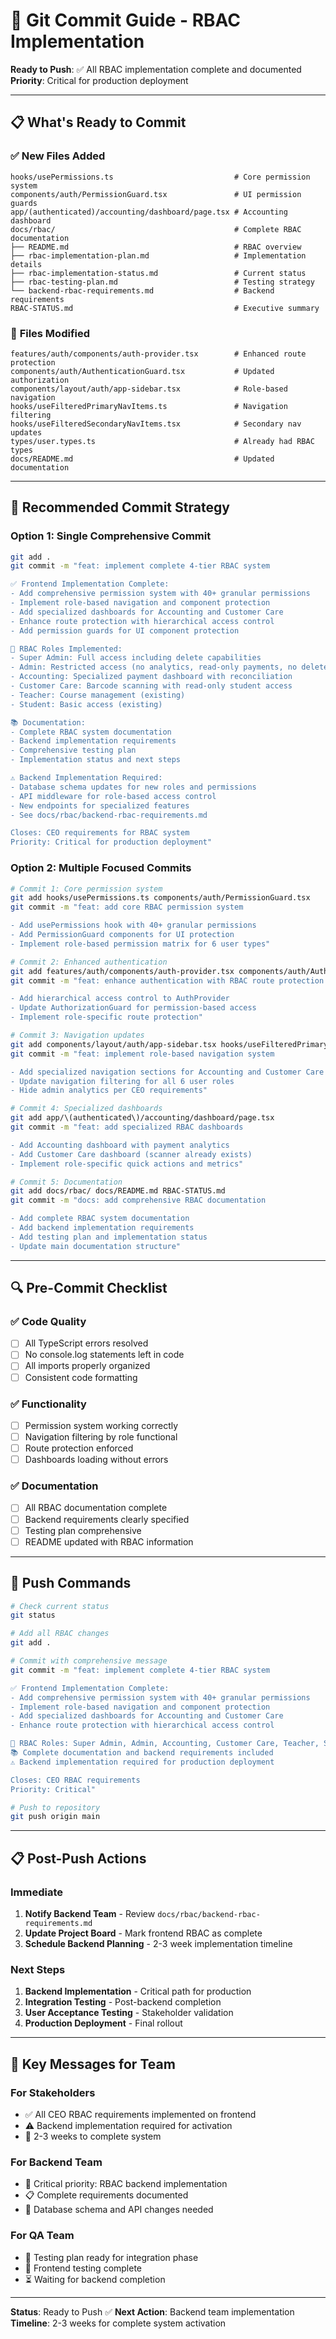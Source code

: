 # 🚀 Git Commit Guide - RBAC Implementation

**Ready to Push**: ✅ All RBAC implementation complete and documented
**Priority**: Critical for production deployment

---

## 📋 **What's Ready to Commit**

### ✅ **New Files Added**
```
hooks/usePermissions.ts                           # Core permission system
components/auth/PermissionGuard.tsx               # UI permission guards
app/(authenticated)/accounting/dashboard/page.tsx # Accounting dashboard
docs/rbac/                                        # Complete RBAC documentation
├── README.md                                     # RBAC overview
├── rbac-implementation-plan.md                   # Implementation details
├── rbac-implementation-status.md                 # Current status
├── rbac-testing-plan.md                          # Testing strategy
└── backend-rbac-requirements.md                  # Backend requirements
RBAC-STATUS.md                                    # Executive summary
```

### 🔄 **Files Modified**
```
features/auth/components/auth-provider.tsx        # Enhanced route protection
components/auth/AuthenticationGuard.tsx           # Updated authorization
components/layout/auth/app-sidebar.tsx            # Role-based navigation
hooks/useFilteredPrimaryNavItems.ts               # Navigation filtering
hooks/useFilteredSecondaryNavItems.tsx            # Secondary nav updates
types/user.types.ts                               # Already had RBAC types
docs/README.md                                    # Updated documentation
```

---

## 🎯 **Recommended Commit Strategy**

### **Option 1: Single Comprehensive Commit**
```bash
git add .
git commit -m "feat: implement complete 4-tier RBAC system

✅ Frontend Implementation Complete:
- Add comprehensive permission system with 40+ granular permissions
- Implement role-based navigation and component protection
- Add specialized dashboards for Accounting and Customer Care
- Enhance route protection with hierarchical access control
- Add permission guards for UI component protection

🔐 RBAC Roles Implemented:
- Super Admin: Full access including delete capabilities
- Admin: Restricted access (no analytics, read-only payments, no delete)
- Accounting: Specialized payment dashboard with reconciliation
- Customer Care: Barcode scanning with read-only student access
- Teacher: Course management (existing)
- Student: Basic access (existing)

📚 Documentation:
- Complete RBAC system documentation
- Backend implementation requirements
- Comprehensive testing plan
- Implementation status and next steps

⚠️ Backend Implementation Required:
- Database schema updates for new roles and permissions
- API middleware for role-based access control
- New endpoints for specialized features
- See docs/rbac/backend-rbac-requirements.md

Closes: CEO requirements for RBAC system
Priority: Critical for production deployment"
```

### **Option 2: Multiple Focused Commits**
```bash
# Commit 1: Core permission system
git add hooks/usePermissions.ts components/auth/PermissionGuard.tsx
git commit -m "feat: add core RBAC permission system

- Add usePermissions hook with 40+ granular permissions
- Add PermissionGuard components for UI protection
- Implement role-based permission matrix for 6 user types"

# Commit 2: Enhanced authentication
git add features/auth/components/auth-provider.tsx components/auth/AuthenticationGuard.tsx
git commit -m "feat: enhance authentication with RBAC route protection

- Add hierarchical access control to AuthProvider
- Update AuthorizationGuard for permission-based access
- Implement role-specific route protection"

# Commit 3: Navigation updates
git add components/layout/auth/app-sidebar.tsx hooks/useFilteredPrimaryNavItems.ts hooks/useFilteredSecondaryNavItems.tsx
git commit -m "feat: implement role-based navigation system

- Add specialized navigation sections for Accounting and Customer Care
- Update navigation filtering for all 6 user roles
- Hide admin analytics per CEO requirements"

# Commit 4: Specialized dashboards
git add app/\(authenticated\)/accounting/dashboard/page.tsx
git commit -m "feat: add specialized RBAC dashboards

- Add Accounting dashboard with payment analytics
- Add Customer Care dashboard (scanner already exists)
- Implement role-specific quick actions and metrics"

# Commit 5: Documentation
git add docs/rbac/ docs/README.md RBAC-STATUS.md
git commit -m "docs: add comprehensive RBAC documentation

- Add complete RBAC system documentation
- Add backend implementation requirements
- Add testing plan and implementation status
- Update main documentation structure"
```

---

## 🔍 **Pre-Commit Checklist**

### ✅ **Code Quality**
- [ ] All TypeScript errors resolved
- [ ] No console.log statements left in code
- [ ] All imports properly organized
- [ ] Consistent code formatting

### ✅ **Functionality**
- [ ] Permission system working correctly
- [ ] Navigation filtering by role functional
- [ ] Route protection enforced
- [ ] Dashboards loading without errors

### ✅ **Documentation**
- [ ] All RBAC documentation complete
- [ ] Backend requirements clearly specified
- [ ] Testing plan comprehensive
- [ ] README updated with RBAC information

---

## 🚀 **Push Commands**

```bash
# Check current status
git status

# Add all RBAC changes
git add .

# Commit with comprehensive message
git commit -m "feat: implement complete 4-tier RBAC system

✅ Frontend Implementation Complete:
- Add comprehensive permission system with 40+ granular permissions
- Implement role-based navigation and component protection
- Add specialized dashboards for Accounting and Customer Care
- Enhance route protection with hierarchical access control

🔐 RBAC Roles: Super Admin, Admin, Accounting, Customer Care, Teacher, Student
📚 Complete documentation and backend requirements included
⚠️ Backend implementation required for production deployment

Closes: CEO RBAC requirements
Priority: Critical"

# Push to repository
git push origin main
```

---

## 📋 **Post-Push Actions**

### **Immediate**
1. **Notify Backend Team** - Review `docs/rbac/backend-rbac-requirements.md`
2. **Update Project Board** - Mark frontend RBAC as complete
3. **Schedule Backend Planning** - 2-3 week implementation timeline

### **Next Steps**
1. **Backend Implementation** - Critical path for production
2. **Integration Testing** - Post-backend completion
3. **User Acceptance Testing** - Stakeholder validation
4. **Production Deployment** - Final rollout

---

## 🎯 **Key Messages for Team**

### **For Stakeholders**
- ✅ All CEO RBAC requirements implemented on frontend
- ⚠️ Backend implementation required for activation
- 🎯 2-3 weeks to complete system

### **For Backend Team**
- 🚨 Critical priority: RBAC backend implementation
- 📋 Complete requirements documented
- 🔧 Database schema and API changes needed

### **For QA Team**
- 📝 Testing plan ready for integration phase
- 🧪 Frontend testing complete
- ⏳ Waiting for backend completion

---

**Status**: Ready to Push ✅
**Next Action**: Backend team implementation
**Timeline**: 2-3 weeks for complete system activation
